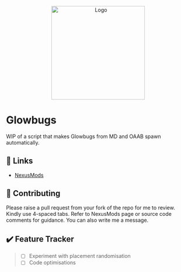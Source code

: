 <!-- PROJECT LOGO -->
<div align="center">
  <a href="https://github.com/tewlwolow/OAAB-Glowbugs-Auto">
    <img src="https://dl.dropboxusercontent.com/s/28iulm16zg7ra1o/Promo_Logo.png" alt="Logo" width="256">
  </a>
</div>

<!-- Main -->
# Glowbugs

WIP of a script that makes Glowbugs from MD and OAAB spawn automatically.

<!-- Links -->
## :link: Links

- [NexusMods](https://www.nexusmods.com/morrowind/mods/50538)

<!-- Contributing -->
## :jigsaw: Contributing

Please raise a pull request from your fork of the repo for me to review. Kindly use 4-spaced tabs.
Refer to NexusMods page or source code comments for guidance. You can also write me a message.

## :heavy_check_mark: Feature Tracker
> - [ ] Experiment with placement randomisation
> - [ ] Code optimisations